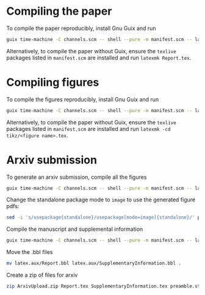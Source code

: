 # Compiling the paper
To compile the paper reproducibly, install Gnu Guix and run
```bash
guix time-machine -C channels.scm -- shell --pure -m manifest.scm -- latexmk Report.tex
```
Alternatively, to compile the paper without Guix, ensure the `texlive` packages listed in `manifest.scm` are installed
and run `latexmk Report.tex`.

# Compiling figures
To compile the figures reproducibly, install Gnu Guix and run
```bash
guix time-machine -C channels.scm -- shell --pure -m manifest.scm -- latexmk -cd tikz/<figure name>.tex
```
Alternatively, to compile the paper without Guix, ensure the `texlive` packages listed in `manifest.scm` are installed
and run `latexmk -cd tikz/<figure name>.tex`.

# Arxiv submission
To generate an arxiv submission, compile all the figures
```bash
guix time-machine -C channels.scm -- shell --pure -m manifest.scm -- latexmk -cd tikz/c-elegans.tex tikz/chimera-states.tex tikz/game-payoffs.tex tikz/game-types.tex tikz/model-setup.tex tikz/phase-diagram.tex tikz/well-mixed.tex
```
Change the standalone package mode to `image` to use the generated figure pdfs:
```bash
sed -i 's/usepackage{standalone}/usepackage[mode=image]{standalone}/' preamble.sty
```
Compile the manuscript and supplemental information
```bash
guix time-machine -C channels.scm -- shell --pure -m manifest.scm -- latexmk Report.tex SupplementaryInformation.tex
```
Move the .bbl files
```bash
mv latex.aux/Report.bbl latex.aux/SupplementaryInformation.bbl .
```
Create a zip of files for arxiv
```bash
zip ArxivUpload.zip Report.tex SupplementaryInformation.tex preamble.sty custom-definitions.tex sn-*  Report.bbl SupplementaryInformation.bbl tikz/preamble.tex tikz/*.pdf
```
